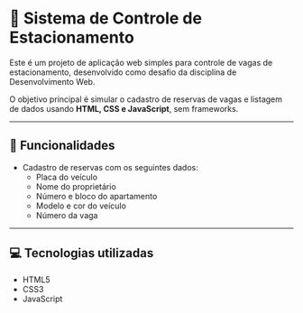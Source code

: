# 🚗 Sistema de Controle de Estacionamento

Este é um projeto de aplicação web simples para controle de vagas de estacionamento, desenvolvido como desafio da disciplina de Desenvolvimento Web.

O objetivo principal é simular o cadastro de reservas de vagas e listagem de dados usando **HTML, CSS e JavaScript**, sem frameworks.

---

## 🧠 Funcionalidades

- Cadastro de reservas com os seguintes dados:
  - Placa do veículo
  - Nome do proprietário
  - Número e bloco do apartamento
  - Modelo e cor do veículo
  - Número da vaga

---

## 💻 Tecnologias utilizadas

- HTML5
- CSS3
- JavaScript
